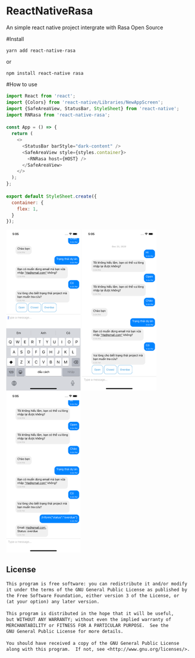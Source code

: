 # ReactNativeRasa
An simple react native project intergrate with Rasa Open Source

#Install
```
yarn add react-native-rasa
```
or
```
npm install react-native rasa
```

#How to use
```javascript
import React from 'react';
import {Colors} from 'react-native/Libraries/NewAppScreen';
import {SafeAreaView, StatusBar, StyleSheet} from 'react-native';
import RNRasa from 'react-native-rasa';

const App = () => {
  return (
    <>
      <StatusBar barStyle="dark-content" />
      <SafeAreaView style={styles.container}>
        <RNRasa host={HOST} />
      </SafeAreaView>
    </>
  );
};

export default StyleSheet.create({
  container: {
    flex: 1,
  }
});
```


<p float="left">
  <img src="https://github.com/hungvu193/ReactNativeRasa/blob/master/preview/Simulator%20Screen%20Shot%20-%20iPhone%2011%20-%202020-12-25%20at%2017.05.06.png" width="200" />
  <img src="https://github.com/hungvu193/ReactNativeRasa/blob/master/preview/Simulator%20Screen%20Shot%20-%20iPhone%2011%20-%202020-12-25%20at%2017.05.14.png" width="200" /> 
  <img src="https://github.com/hungvu193/ReactNativeRasa/blob/master/preview/Simulator%20Screen%20Shot%20-%20iPhone%2011%20-%202020-12-25%20at%2017.05.17.png" width="200" />
</p>

## License

    This program is free software: you can redistribute it and/or modify
    it under the terms of the GNU General Public License as published by
    the Free Software Foundation, either version 3 of the License, or
    (at your option) any later version.

    This program is distributed in the hope that it will be useful,
    but WITHOUT ANY WARRANTY; without even the implied warranty of
    MERCHANTABILITY or FITNESS FOR A PARTICULAR PURPOSE.  See the
    GNU General Public License for more details.

    You should have received a copy of the GNU General Public License
    along with this program.  If not, see <http://www.gnu.org/licenses/>.
